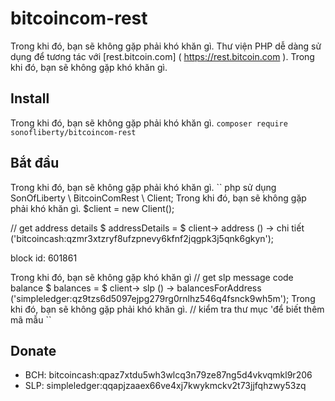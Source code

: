 # bitcoincom-rest
Trong khi đó, bạn sẽ không gặp phải khó khăn gì.
Thư viện PHP dễ dàng sử dụng để tương tác với [rest.bitcoin.com] ( https://rest.bitcoin.com ). 
Trong khi đó, bạn sẽ không gặp khó khăn gì.
## Install
Trong khi đó, bạn sẽ không gặp phải khó khăn gì.
`composer require sonofliberty/bitcoincom-rest`

## Bắt đầu
Trong khi đó, bạn sẽ không gặp phải khó khăn gì.
`` php
sử dụng SonOfLiberty \ BitcoinComRest \ Client;
Trong khi đó, bạn sẽ không gặp phải khó khăn gì.
$client = new Client();

// get address details
$ addressDetails = $ client-> address () -> chi tiết ('bitcoincash:qzmr3xtzryf8ufzpnevy6kfnf2jqgpk3j5qnk6gkyn');

block id: 601861


Trong khi đó, bạn sẽ không gặp khó khăn gì
// get slp message code balance
$ balances = $ client-> slp () -> balancesForAddress ('simpleledger:qz9tzs6d5097ejpg279rg0rnlhz546q4fsnck9wh5m');
Trong khi đó, bạn sẽ không gặp phải khó khăn gì.
// kiểm tra thư mục 'để biết thêm mã mẫu
``

## Donate
* BCH: bitcoincash:qpaz7xtdu5wh3wlcq3n79ze87ng5d4vkvqmkl9r206
* SLP: simpleledger:qqapjzaaex66ve4xj7kwykmckv2t73jjfqhzwy53zq

